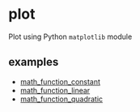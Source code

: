 # plot
Plot using Python `matplotlib` module


## examples
+ [math_function_constant](math_function_constant.ipynb)
+ [math_function_linear](math_function_linear.ipynb)
+ [math_function_quadratic](math_function_quadratic.ipynb)
